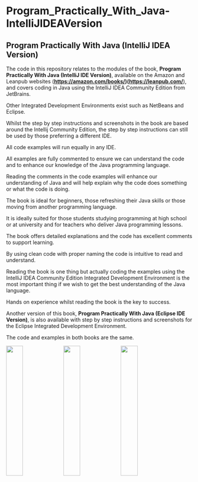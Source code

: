 # Program_Practically_With_Java-IntelliJIDEAVersion

## Program Practically With Java (IntelliJ IDEA Version)

The code in this repository relates to the modules of the book, **Program Practically With Java (IntelliJ IDE Version)**, available on the Amazon and Leanpub websites (**https://amazon.com/books/)(https://leanpub.com/**), and covers coding in Java using the IntelliJ IDEA Community Edition from JetBrains.

Other Integrated Development Environments exist such as NetBeans and Eclipse. 

Whilst the step by step instructions and screenshots in the book are based around the Intellij Community Edition, the step by step instructions can still be used by those preferring a different IDE. 

All code examples will run equally in any IDE.

All examples are fully commented to ensure we can understand the code and to enhance our knowledge of the Java programming language. 

Reading the comments in the code examples will enhance our understanding of Java and will help explain why the code does something or what the code is doing. 

The book is ideal for beginners, those refreshing their Java skills or those moving from another programming language. 

It is ideally suited for those students studying programming at high school or at university and for teachers who deliver Java programming lessons. 

The book offers detailed explanations and the code has excellent comments to support learning. 

By using clean code with proper naming the code is intuitive to read and understand. 

Reading the book is one thing but actually coding the examples using the IntelliJ IDEA Community Edition Integrated Development Environment is the most important thing if we wish to get the best understanding of the Java language. 

Hands on experience whilst reading the book is the key to success.

 

Another version of this book, **Program Practically With Java (Eclipse IDE Version)**, is also available with step by step instructions and screenshots for the Eclipse Integrated Development Environment. 

The code and examples in both books are the same.

<img src="https://user-images.githubusercontent.com/17484740/149511929-4ede2b01-dca2-45d4-844e-842043c3363d.jpg" width="30%"></img> 
<img src="https://user-images.githubusercontent.com/17484740/149511965-b83af4fb-3ac7-4933-a581-e39d08db1b18.jpg" width="30%"></img> 
<img src="https://user-images.githubusercontent.com/17484740/149511989-d42f87f9-0940-42a7-b102-c00609c75e73.jpg" width="30%"></img> 
